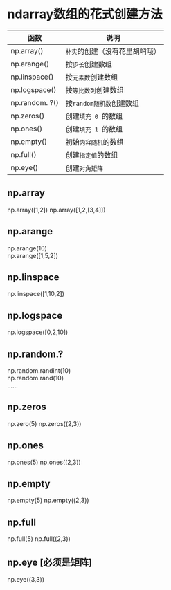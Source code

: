 # ndarray数组的花式创建方法

函数 | 说明
--|--
np.array()|`朴实`的创建（没有花里胡哨哦）
np.arange()|按`步长`创建数组
np.linspace()| 按`元素数`创建数组
np.logspace()|按`等比数列`创建数组
np.random. ?()|按`random随机数`创建数组
np.zeros()|创建`填充 0 `的数组
np.ones()| 创建`填充 1 `的数组
np.empty()| 初始`内容随机`的数组
np.full() | 创建`指定值`的数组
np.eye()| 创建`对角矩阵`

## np.array  
np.array([1,2])
np.array([1,2,[3,4]])
## np.arange
np.arange(10)  
np.arange([1,5,2])
## np.linspace
np.linspace([1,10,2])  
## np.logspace
np.logspace([0,2,10])  
## np.random.?
np.random.randint(10)  
np.random.rand(10)  
......
## np.zeros 
np.zero(5)
np.zeros((2,3))
## np.ones 
np.ones(5)
np.ones((2,3))
## np.empty 
np.empty(5)
np.empty((2,3))
## np.full 
np.full(5)
np.full((2,3))
## np.eye [必须是矩阵]
np.eye((3,3))


